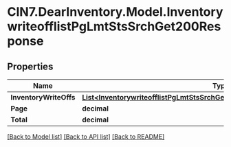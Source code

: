 # CIN7.DearInventory.Model.InventorywriteofflistPgLmtStsSrchGet200Response

## Properties

| Name                   | Type                                                                                                                                                                | Description | Notes      |
| ---------------------- | ------------------------------------------------------------------------------------------------------------------------------------------------------------------- | ----------- | ---------- |
| **InventoryWriteOffs** | [**List&lt;InventorywriteofflistPgLmtStsSrchGet200ResponseInventoryWriteOffsInner&gt;**](InventorywriteofflistPgLmtStsSrchGet200ResponseInventoryWriteOffsInner.md) |             | [optional] |
| **Page**               | **decimal**                                                                                                                                                         |             | [optional] |
| **Total**              | **decimal**                                                                                                                                                         |             | [optional] |

[[Back to Model list]](../README.md#documentation-for-models) [[Back to API list]](../README.md#documentation-for-api-endpoints) [[Back to README]](../README.md)
